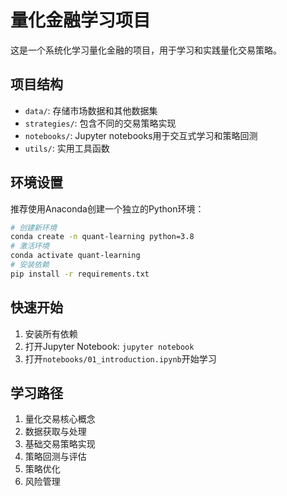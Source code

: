 # 量化金融学习项目

这是一个系统化学习量化金融的项目，用于学习和实践量化交易策略。

## 项目结构

- `data/`: 存储市场数据和其他数据集
- `strategies/`: 包含不同的交易策略实现
- `notebooks/`: Jupyter notebooks用于交互式学习和策略回测
- `utils/`: 实用工具函数

## 环境设置

推荐使用Anaconda创建一个独立的Python环境：

```bash
# 创建新环境
conda create -n quant-learning python=3.8
# 激活环境
conda activate quant-learning
# 安装依赖
pip install -r requirements.txt
```

## 快速开始

1. 安装所有依赖
2. 打开Jupyter Notebook: `jupyter notebook`
3. 打开`notebooks/01_introduction.ipynb`开始学习

## 学习路径

1. 量化交易核心概念
2. 数据获取与处理
3. 基础交易策略实现
4. 策略回测与评估
5. 策略优化
6. 风险管理 